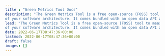 ```yaml
---
title : "Green Metrics Tool Docs"
description: "The Green Metrics Tool is a free open-source (FOSS) tool to measure the energy / CO2 consumption
of your software architecture. It comes bundled with an open data API and a nice visual web interface to display the metrics."
lead: "The Green Metrics Tool is a free open-source (FOSS) tool to measure the energy / CO2 consumption
of your software architecture. It comes bundled with an open data API and a nice visual web interface to display the metrics."
date: 2022-06-17T08:47:36+00:00
lastmod: 2022-06-17T08:47:36+00:00
draft: false
images: []
---
```

